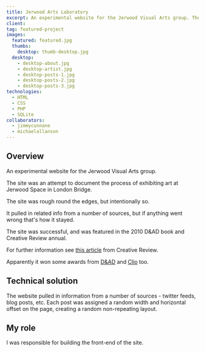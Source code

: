 ```yaml
---
title: Jerwood Arts Laboratory
excerpt: An experimental website for the Jerwood Visual Arts group. The site is an attempt to document the process of exhibiting art at Jerwood Space in London Bridge
client:
tag: featured-project
images:
  featured: featured.jpg
  thumbs:
    desktop: thumb-desktop.jpg
  desktop:
    - desktop-about.jpg
    - desktop-artist.jpg
    - desktop-posts-1.jpg
    - desktop-posts-2.jpg
    - desktop-posts-3.jpg
technologies:
  - HTML
  - CSS
  - PHP
  - SQLite
collaborators:
  - jimmycunnane
  - michaelallanson
---
```


## Overview

An experimental website for the Jerwood Visual Arts group.

The site was an attempt to document the process of exhibiting art at Jerwood Space in London Bridge.

The site was rough round the edges, but intentionally so.

It pulled in related info from a number of sources, but if anything went wrong that's how it stayed.

The site was successful, and was featured in the 2010 D&AD book and Creative Review annual.

For further information see [this article](https://www.creativereview.co.uk/the-ever-evolving-catalogue/) from Creative Review.

Apparently it won some awards from [D&amp;AD](https://www.dandad.org/awards/professional/2010/graphic-design/17957/the-real-time-art-catalogue/) and [Clio](https://clios.com/awards/winner/10249) too.


## Technical solution

The website pulled in information from a number of sources - twitter feeds, blog posts, etc. Each post was assigned a random width and horizontal offset on the page, creating a random non-repeating layout.

## My role

I was responsible for building the front-end of the site.
